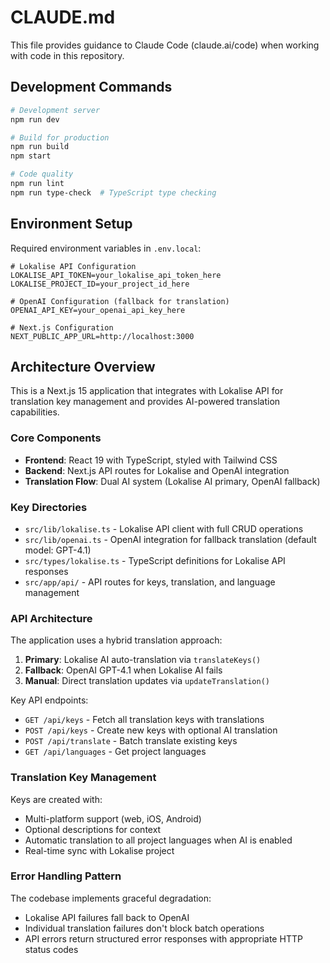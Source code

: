 # CLAUDE.md

This file provides guidance to Claude Code (claude.ai/code) when working with code in this repository.

## Development Commands

```bash
# Development server
npm run dev

# Build for production
npm run build
npm start  

# Code quality
npm run lint
npm run type-check  # TypeScript type checking
```

## Environment Setup

Required environment variables in `.env.local`:

```env
# Lokalise API Configuration
LOKALISE_API_TOKEN=your_lokalise_api_token_here
LOKALISE_PROJECT_ID=your_project_id_here

# OpenAI Configuration (fallback for translation)
OPENAI_API_KEY=your_openai_api_key_here

# Next.js Configuration
NEXT_PUBLIC_APP_URL=http://localhost:3000
```

## Architecture Overview

This is a Next.js 15 application that integrates with Lokalise API for translation key management and provides AI-powered translation capabilities.

### Core Components

- **Frontend**: React 19 with TypeScript, styled with Tailwind CSS
- **Backend**: Next.js API routes for Lokalise and OpenAI integration
- **Translation Flow**: Dual AI system (Lokalise AI primary, OpenAI fallback)

### Key Directories

- `src/lib/lokalise.ts` - Lokalise API client with full CRUD operations
- `src/lib/openai.ts` - OpenAI integration for fallback translation (default model: GPT-4.1)
- `src/types/lokalise.ts` - TypeScript definitions for Lokalise API responses
- `src/app/api/` - API routes for keys, translation, and language management

### API Architecture

The application uses a hybrid translation approach:

1. **Primary**: Lokalise AI auto-translation via `translateKeys()`
2. **Fallback**: OpenAI GPT-4.1 when Lokalise AI fails
3. **Manual**: Direct translation updates via `updateTranslation()`

Key API endpoints:
- `GET /api/keys` - Fetch all translation keys with translations
- `POST /api/keys` - Create new keys with optional AI translation
- `POST /api/translate` - Batch translate existing keys
- `GET /api/languages` - Get project languages

### Translation Key Management

Keys are created with:
- Multi-platform support (web, iOS, Android)  
- Optional descriptions for context
- Automatic translation to all project languages when AI is enabled
- Real-time sync with Lokalise project

### Error Handling Pattern

The codebase implements graceful degradation:
- Lokalise API failures fall back to OpenAI
- Individual translation failures don't block batch operations
- API errors return structured error responses with appropriate HTTP status codes